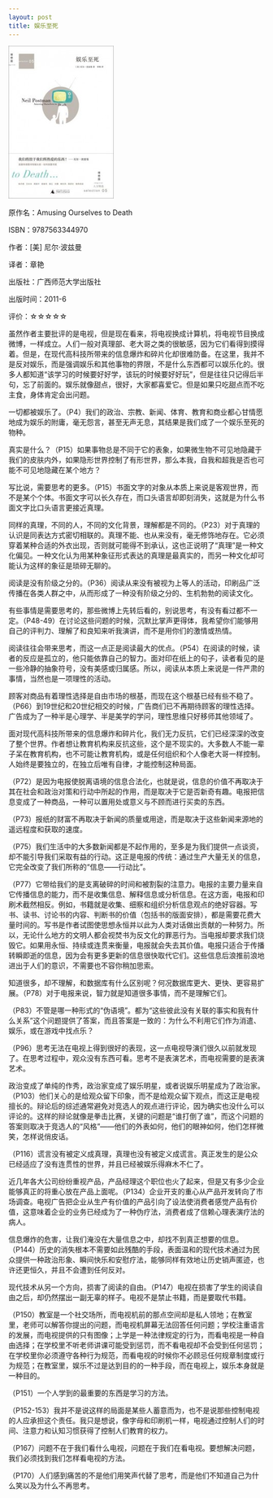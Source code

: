 ```yaml
---
layout: post
title: 娱乐至死
---
```

<img src="/images/2013/01/9787563344970-207x300.jpg" alt="9787563344970" width="207" height="300" class="cover" />

原作名：Amusing Ourselves to Death

ISBN：9787563344970

作者：[美] 尼尔·波兹曼

译者：章艳

出版社：广西师范大学出版社

出版时间：2011-6

评价：☆☆☆☆☆

虽然作者主要批评的是电视，但是现在看来，将电视换成计算机，将电视节目换成微博，一样成立。人们一般对真理部、老大哥之类的很敏感，因为它们看得到摸得着。但是，在现代高科技所带来的信息爆炸和碎片化却很难防备。在这里，我并不是反对娱乐，而是强调娱乐和其他事物的界限，不是什么东西都可以娱乐化的。很多人都知道“该学习的时候要好好学，该玩的时候要好好玩”，但是往往只记得后半句，忘了前面的。娱乐就像甜点，很好，大家都喜爱它。但是如果只吃甜点而不吃主食，身体肯定会出问题。

一切都被娱乐了。（P4）我们的政治、宗教、新闻、体育、教育和商业都心甘情愿地成为娱乐的附庸，毫无怨言，甚至无声无息，其结果是我们成了一个娱乐至死的物种。

真实是什么？（P15）如果事物总是不同于它的表象，如果微生物不可见地隐藏于我们的皮肤内外，如果隐形世界控制了有形世界，那么本我，自我和超我是否也可能不可见地隐藏在某个地方？

写比说，需要思考的更多。（P15）书面文字的对象从本质上来说是客观世界，而不是某个个体。书面文字可以长久存在，而口头语言却即刻消失，这就是为什么书面文字比口头语言更接近真理。

同样的真理，不同的人，不同的文化背景，理解都是不同的。（P23）对于真理的认识是同表达方式密切相联的。真理不能、也从来没有，毫无修饰地存在。它必须穿着某种合适的外衣出现，否则就可能得不到承认，这也正说明了“真理”是一种文化偏见。一种文化认为用某种象征形式表达的真理是最真实的，而另一种文化却可能认为这样的象征是琐碎无聊的。

阅读是没有阶级之分的。（P36）阅读从来没有被视为上等人的活动，印刷品广泛传播在各类人群之中，从而形成了一种没有阶级之分的、生机勃勃的阅读文化。

有些事情是需要思考的，那些微博上先转后看的，别说思考，有没有看过都不一定。（P48-49）在讨论这些问题的时候，沉默比掌声更得体，我希望你们能够用自己的评判力、理解了和良知来听我演讲，而不是用你们的激情或热情。

阅读往往会带来思考，而这一点正是阅读最大的优点。（P54）在阅读的时候，读者的反应是孤立的，他只能依靠自己的智力。面对印在纸上的句子，读者看见的是一些冷静的抽象符号，没有美感或归属感。所以，阅读从本质上来说是一件严肃的事情，当然也是一项理性的活动。

顾客对商品有着理性选择是自由市场的根基，而现在这个根基已经有些不稳了。（P66）到19世纪和20世纪相交的时候，广告商们已不再期待顾客的理性选择。广告成为了一种半是心理学、半是美学的学问，理性思维只好移师其他领域了。

面对现代高科技所带来的信息爆炸和碎片化，我们无力反抗，它们已经深深的改变了整个世界。作者想让教育机构来反抗这些，这个是不现实的。大多数人不能一辈子呆在教育机构，也不可能让教育机构，或是任何组织和个人像老大哥一样控制。人始终是要独立的，在独立后唯有自律，才能控制这种局面。

（P72）是因为电报使脱离语境的信息合法化，也就是说，信息的价值不再取决于其在社会和政治对策和行动中所起的作用，而是取决于它是否新奇有趣。电报把信息变成了一种商品，一种可以置用处或意义与不顾而进行买卖的东西。

（P73）报纸的财富不再取决于新闻的质量或用途，而是取决于这些新闻来源地的遥远程度和获取的速度。

（P75）我们生活中的大多数新闻都是不起作用的，至多是为我们提供一点谈资，却不能引导我们采取有益的行动。这正是电报的传统：通过生产大量无关的信息，它完全改变了我们所称的“信息——行动比”。

（P77）它带给我们的是支离破碎的时间和被割裂的注意力。电报的主要力量来自它传播信息的能力，而不是收集信息、解释信息或分析信息。在这方面，电报和印刷术截然相反。例如，书籍就是收集、细察和组织分析信息观点的绝好容器。写书、读书、讨论书的内容、判断书的价值（包括书的版面安排），都是需要花费大量时间的。写书是作者试图使思想永恒并以此为人类对话做出贡献的一种努力。所以，无论什么地方的文明人都会视焚书为反文化的罪恶行为。当电报却要求我们烧毁它。如果用永恒、持续或连贯来衡量，电报就会失去其价值。电报只适合于传播转瞬即逝的信息，因为会有更多更新的信息很快取代它们。这些信息后浪推前浪地进出于人们的意识，不需要也不容你稍加思索。

知道很多，却不理解，和数据库有什么区别呢？何况数据库更大、更快、更容易扩展。（P78）对于电报来说，智力就是知道很多事情，而不是理解它们。

（P83）不管是哪一种形式的“伪语境”。都为“这些彼此没有关联的事实和我有什么关系”这个问题提供了答案，而且答案是一致的：为什么不利用它们作为消遣、娱乐，或在游戏中找点乐？

（P96）思考无法在电视上得到很好的表现，这一点电视导演们很久以前就发现了。在思考过程中，观众没有东西可看。思考不是表演艺术，而电视需要的是表演艺术。

政治变成了单纯的作秀，政治家变成了娱乐明星，或者说娱乐明星成为了政治家。（P103）他们关心的是给观众留下印象，而不是给观众留下观点，而这正是电视擅长的。辩论后的综述通常避免对竞选人的观点进行评论，因为确实也没什么可以评论的。这样的辩论就像是拳击比赛，关键的问题是“谁打倒了谁”，而这个问题的答案则取决于竞选人的“风格”——他们的外表如何，他们的眼神如何，他们怎样微笑，怎样说俏皮话。

（P116）谎言没有被定义成真理，真理也没有被定义成谎言。真正发生的是公众已经适应了没有连贯性的世界，并且已经被娱乐得麻木不仁了。

近几年各大公司纷纷重视产品，产品经理这个职位也火了起来，但是又有多少企业能够真正的将重心放在产品上面呢。（P134）企业开支的重心从产品开发转向了市场调查。电视广告把企业从生产有价值的产品引向了设法使消费者感觉产品有价值，这意味着企业的业务已经成为了一种伪疗法，消费者成了信赖心理表演疗法的病人。

信息爆炸的危害，让我们淹没在大量信息之中，却找不到真正想要的信息。（P144）历史的消失根本不需要如此残酷的手段，表面温和的现代技术通过为民众提供一种政治形象、瞬间快乐和安慰疗法，能够同样有效地让历史销声匿迹，也许还更恒久，并且不会遭到任何反对。

现代技术从另一个方向，损害了阅读的自由。（P147）电视在损害了学生的阅读自由之后，却仍然摆出一副无辜的样子。电视不是禁止书籍，而是要取代书籍。

（P150）教室是一个社交场所，而电视机前的那点空间却是私人领地；在教室里，老师可以解答你提出的问题，而电视机屏幕无法回答任何问题；学校注重语言的发展，而电视提供的只有图像；上学是一种法律规定的行为，而看电视是一种自由选择；在学校里不听老师讲课可能受到惩罚，而不看电视却不会受到任何惩罚；在学校里你必须遵守各种行为规范，而看电视的时候你不必顾忌任何规章制度或行为规范；在教室里，娱乐不过是达到目的的一种手段，而在电视上，娱乐本身就是一种目的。

（P151）一个人学到的最重要的东西是学习的方法。

（P152-153）我并不是说这样的局面是某些人蓄意而为，也不是说那些控制电视的人应承担这个责任。我只是想说，像字母和印刷机一样，电视通过控制人们的时间、注意力和认知习惯获得了控制人们教育的权力。

（P167）问题不在于我们看什么电视，问题在于我们在看电视。要想解决问题，我们必须找到我们怎样看电视的方法。

（P170）人们感到痛苦的不是他们用笑声代替了思考，而是他们不知道自己为什么笑以及为什么不再思考。
